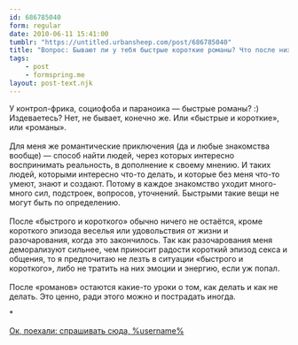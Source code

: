```yaml
---
id: 686785040
form: regular
date: 2010-06-11 15:41:00
tumblr: "https://untitled.urbansheep.com/post/686785040"
title: "Вопрос: Бывают ли у тебя быстрые короткие романы? Что после них остаётся?"
tags:
    - post
    - formspring.me
layout: post-text.njk
---
```


<p class="formspringmeAnswer">У контрол-фрика, социофоба и параноика — быстрые романы? :) Издеваетесь? Нет, не бывает, конечно же. Или «быстрые и короткие», или «романы».<br/><br/>
Для меня же романтические приключения (да и любые знакомства вообще) — способ найти людей, через которых интересно воспринимать реальность, в дополнение к своему мнению. И таких людей, которыми интересно что-то делать, и которые без меня что-то умеют, знают и создают. Потому в каждое знакомство уходит много-много сил, подстроек, вопросов, уточнений. Быстрыми такие вещи не могут быть по определению.<br/><br/>
После «быстрого и короткого» обычно ничего не остаётся, кроме короткого эпизода веселья или удовольствия от жизни и разочарования, когда это закончилось. Так как разочарования меня деморализуют сильнее, чем приносит радости короткий эпизод секса и общения, то я предпочитаю не лезть в ситуации «быстрого и короткого», либо не тратить на них эмоции и энергию, если уж попал.<br/><br/>
После «романов» остаются какие-то уроки о том, как делать и как не делать. Это ценно, ради этого можно и пострадать иногда.</p>

<p>*</p>

<p class="formspringmeFooter">
    <a href="http://formspring.me/urbansheep?utm_medium=social&amp;utm_source=tumblr&amp;utm_campaign=shareanswer">Ок, поехали: спрашивать сюда, %username%</a>
</p>

